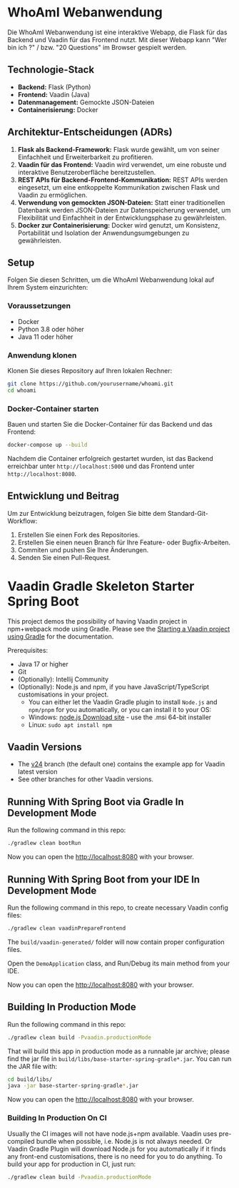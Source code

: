 # WhoAmI Webanwendung

Die WhoAmI Webanwendung ist eine interaktive Webapp, die Flask für das Backend und Vaadin für das Frontend nutzt. Mit dieser Webapp kann "Wer bin ich ?" / bzw. "20 Questions" im Browser gespielt werden.

## Technologie-Stack

- **Backend:** Flask (Python)
- **Frontend:** Vaadin (Java)
- **Datenmanagement:** Gemockte JSON-Dateien
- **Containerisierung:** Docker

## Architektur-Entscheidungen (ADRs)

1. **Flask als Backend-Framework:** Flask wurde gewählt, um von seiner Einfachheit und Erweiterbarkeit zu profitieren.
2. **Vaadin für das Frontend:** Vaadin wird verwendet, um eine robuste und interaktive Benutzeroberfläche bereitzustellen.
3. **REST APIs für Backend-Frontend-Kommunikation:** REST APIs werden eingesetzt, um eine entkoppelte Kommunikation zwischen Flask und Vaadin zu ermöglichen.
4. **Verwendung von gemockten JSON-Dateien:** Statt einer traditionellen Datenbank werden JSON-Dateien zur Datenspeicherung verwendet, um Flexibilität und Einfachheit in der Entwicklungsphase zu gewährleisten.
5. **Docker zur Containerisierung:** Docker wird genutzt, um Konsistenz, Portabilität und Isolation der Anwendungsumgebungen zu gewährleisten.

## Setup

Folgen Sie diesen Schritten, um die WhoAmI Webanwendung lokal auf Ihrem System einzurichten:

### Voraussetzungen

- Docker
- Python 3.8 oder höher
- Java 11 oder höher

### Anwendung klonen

Klonen Sie dieses Repository auf Ihren lokalen Rechner:

```bash
git clone https://github.com/yourusername/whoami.git
cd whoami
```

### Docker-Container starten

Bauen und starten Sie die Docker-Container für das Backend und das Frontend:

```bash
docker-compose up --build
```

Nachdem die Container erfolgreich gestartet wurden, ist das Backend erreichbar unter `http://localhost:5000` und das Frontend unter `http://localhost:8080`.

## Entwicklung und Beitrag

Um zur Entwicklung beizutragen, folgen Sie bitte dem Standard-Git-Workflow:

1. Erstellen Sie einen Fork des Repositories.
2. Erstellen Sie einen neuen Branch für Ihre Feature- oder Bugfix-Arbeiten.
3. Commiten und pushen Sie Ihre Änderungen.
4. Senden Sie einen Pull-Request.



# Vaadin Gradle Skeleton Starter Spring Boot

This project demos the possibility of having Vaadin project in npm+webpack mode using Gradle.
Please see the [Starting a Vaadin project using Gradle](https://vaadin.com/docs/latest/guide/start/gradle) for the documentation.


Prerequisites:
* Java 17 or higher
* Git
* (Optionally): Intellij Community
* (Optionally): Node.js and npm, if you have JavaScript/TypeScript customisations in your project.
  * You can either let the Vaadin Gradle plugin to install `Node.js` and `npm/pnpm` for you automatically, or you can install it to your OS:
  * Windows: [node.js Download site](https://nodejs.org/en/download/) - use the .msi 64-bit installer
  * Linux: `sudo apt install npm`

## Vaadin Versions

* The [v24](https://github.com/vaadin/base-starter-spring-gradle) branch (the default one) contains the example app for Vaadin latest version
* See other branches for other Vaadin versions.

## Running With Spring Boot via Gradle In Development Mode

Run the following command in this repo:

```bash
./gradlew clean bootRun
```

Now you can open the [http://localhost:8080](http://localhost:8080) with your browser.

## Running With Spring Boot from your IDE In Development Mode

Run the following command in this repo, to create necessary Vaadin config files:

```bash
./gradlew clean vaadinPrepareFrontend
```

The `build/vaadin-generated/` folder will now contain proper configuration files.

Open the `DemoApplication` class, and Run/Debug its main method from your IDE.

Now you can open the [http://localhost:8080](http://localhost:8080) with your browser.

## Building In Production Mode

Run the following command in this repo:

```bash
./gradlew clean build -Pvaadin.productionMode
```

That will build this app in production mode as a runnable jar archive; please find the jar file in `build/libs/base-starter-spring-gradle*.jar`.
You can run the JAR file with:

```bash
cd build/libs/
java -jar base-starter-spring-gradle*.jar
```

Now you can open the [http://localhost:8080](http://localhost:8080) with your browser.

### Building In Production On CI

Usually the CI images will not have node.js+npm available. Vaadin uses pre-compiled bundle when possible, i.e. Node.js is not always needed.
Or Vaadin Gradle Plugin will download Node.js for you automatically if it finds any front-end customisations, there is no need for you to do anything.
To build your app for production in CI, just run:

```bash
./gradlew clean build -Pvaadin.productionMode
```
